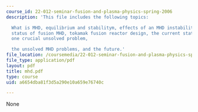 ```yaml
---
course_id: 22-012-seminar-fusion-and-plasma-physics-spring-2006
description: 'This file includes the following topics:

  What is MHD, equilibrium and stabilitym, effects of an MHD instability, current
  status of fusion MHD, tokamak fusion reactor design, the current status of the tokamak,
  one crucial unsolved problem,

  the unsolved MHD problems, and the future.'
file_location: /coursemedia/22-012-seminar-fusion-and-plasma-physics-spring-2006/a6654dba81f3d5a290e10a659e76740c_mhd.pdf
file_type: application/pdf
layout: pdf
title: mhd.pdf
type: course
uid: a6654dba81f3d5a290e10a659e76740c

---
```

None